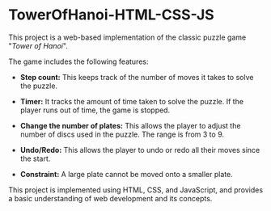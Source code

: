 # TowerOfHanoi-HTML-CSS-JS

This project is a web-based implementation of the classic puzzle game \"*Tower of Hanoi*\".

The game includes the following features:

-   **Step count:** This keeps track of the number of moves it takes to
    solve the puzzle.

-   **Timer:** It tracks the amount of time taken to solve the puzzle.
    If the player runs out of time, the game is stopped.

-   **Change the number of plates:** This allows the player to adjust
    the number of discs used in the puzzle. The range is from 3 to 9.

-   **Undo/Redo:** This allows the player to undo or redo all their
    moves since the start.

-   **Constraint:** A large plate cannot be moved onto a smaller plate.

This project is implemented using HTML, CSS, and JavaScript, and
provides a basic understanding of web development and its concepts.
